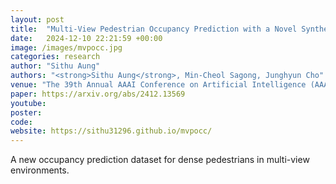 ```yaml
---
layout: post
title:  "Multi-View Pedestrian Occupancy Prediction with a Novel Synthetic Dataset"
date:   2024-12-10 22:21:59 +00:00
image: /images/mvpocc.jpg
categories: research
author: "Sithu Aung"
authors: "<strong>Sithu Aung</strong>, Min-Cheol Sagong, Junghyun Cho"
venue: "The 39th Annual AAAI Conference on Artificial Intelligence (AAAI), 2025"
paper: https://arxiv.org/abs/2412.13569
youtube: 
poster: 
code:
website: https://sithu31296.github.io/mvpocc/
---
```

A new occupancy prediction dataset for dense pedestrians in multi-view environments.